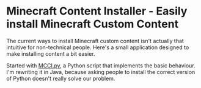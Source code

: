 # Minecraft Content Installer - Easily install Minecraft Custom Content #

The current ways to install Minecraft custom content isn't actually that
 intuitive for non-technical people. Here's a small application designed to
 make installing content a bit easier.

Started with [MCCI.py], a Python script that implements the basic behaviour.
 I'm rewriting it in Java, because asking people to install the correct version
 of Python doesn't really solve our problem.

[MCCI.py]: https://gist.github.com/NelsonCrosby/f375230e36ed467e6ce1
